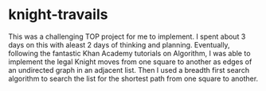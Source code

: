 # knight-travails
This was a challenging TOP project for me to implement. I spent about 3 days on this with aleast 2 days of thinking and planning. Eventually, following the fantastic Khan Academy tutorials on Algorithm, I was able to implement the legal Knight moves from one square to another as edges of an undirected graph in an adjacent list. Then I used a breadth first search algorithm to search the list for the shortest path from one square to another. 